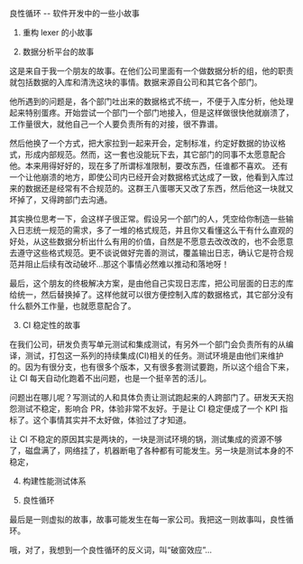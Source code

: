 良性循环 -- 软件开发中的一些小故事


1. 重构 lexer 的小故事



2. 数据分析平台的故事

这是来自于我一个朋友的故事。在他们公司里面有一个做数据分析的组，他的职责就包括数据的入库和清洗这块的事情。数据来源自公司和其它各个部门。

他所遇到的问题是，各个部门吐出来的数据格式不统一，不便于入库分析，他处理起来特别蛋疼。开始尝试一个部门一个部门地接入，但是这样做很快他就崩溃了，工作量很大，就他自己一个人要负责所有的对接，很不靠谱。

然后他换了一个方式，把大家拉到一起来开会，定制标准，约定好数据的协议格式，形成内部规范。然而，这一套也没能玩下去，其它部门的同事不太愿意配合他。本来用得好好的，现在多了所谓标准限制，要改东西，任谁都不喜欢。
还有一个让他崩溃的地方，即使公司内已经开会对数据格式达成了一致，他看到入库过来的数据还是经常有不合规范的。这群王八蛋哪天又改了东西，然后他这一块就又坏掉了，又得跨部门去沟通。

其实换位思考一下，会这样子很正常。假设另一个部门的人，凭空给你制造一些输入日志统一规范的需求，多了一堆的格式规范，并且你又看懂这么干有什么直观的好处，从这些数据分析出什么有用的价值，自然是不愿意去改改改的，也不会愿意去遵守这些格式规范。更不谈说做好完善的测试，覆盖输出日志，确认它是符合规范并阻止后续有改动破坏...那这个事情必然难以推动和落地呀！

最后，这个朋友的终极解决方案，是由他自己实现日志库，把公司层面的日志的库给统一，然后替换掉了。这样他就可以很方便控制入库的数据格式，其它部分没有什么额外工作量，也就愿意配合了。

3. CI 稳定性的故事

在我们公司，研发负责写单元测试和集成测试，有另外一个部门会负责所有的从编译，测试，打包这一系列的持续集成(CI)相关的任务。测试环境是由他们来维护的。因为有很分支，也有很多个版本，又有很多套测试要跑，所以这个组合下来，让 CI 每天自动化跑着不出问题，也是一个挺辛苦的活儿。

问题出在哪儿呢？写测试的人和具体负责让测试跑起来的人跨部门了。研发天天抱怨测试不稳定，影响合 PR，体验非常不友好。于是让 CI 稳定便成了一个 KPI 指标了。这个事情其实并不太好做，体验过了才知道。


让 CI 不稳定的原因其实是两块的，一块是测试环境的锅，测试集成的资源不够了，磁盘满了，网络挂了，机器断电了各种都有可能发生。另一块是测试本身的不稳定，

4. 构建性能测试体系

5. 良性循环

最后是一则虚拟的故事，故事可能发生在每一家公司。我把这一则故事叫，良性循环。



哦，对了，我想到一个良性循环的反义词，叫“破窗效应”...